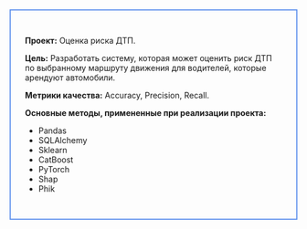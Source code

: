 <div style="padding: 30px 25px; border: 2px #6495ed solid">
    

__Проект:__ Оценка риска ДТП.

__Цель:__ Разработать систему, которая может оценить риск ДТП по выбранному маршруту движения для водителей, которые арендуют автомобили.

__Метрики качества:__ Accuracy, Precision, Recall.

__Основные методы, примененные при реализации проекта:__
- Pandas
- SQLAlchemy
- Sklearn
- CatBoost
- PyTorch
- Shap
- Phik
</div>
